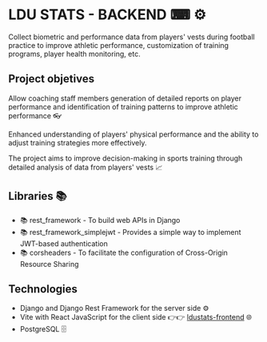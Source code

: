 # LDU STATS - BACKEND ⌨ ⚙️

Collect biometric and performance data from players' vests during football practice to improve athletic performance, customization of training programs, player health monitoring, etc.

## Project objetives

Allow coaching staff members generation of detailed reports on player performance and identification of training patterns to improve athletic performance 👓

Enhanced understanding of players' physical performance and the ability to adjust training strategies more effectively.

The project aims to improve decision-making in sports training through detailed analysis of data from players' vests 📈


## Libraries 📚

* 📚 rest_framework - To build web APIs in Django
* 📚 rest_framework_simplejwt - Provides a simple way to implement JWT-based authentication
* 📚 corsheaders - To facilitate the configuration of Cross-Origin Resource Sharing 

## Technologies

* Django and Django Rest Framework for the server side ⚙️
* Vite with React JavaScript for the client side 👉👉 [ldustats-frontend](https://github.com/codigo-alan/ldustats-frontend) 🌐
* PostgreSQL 🗄️
